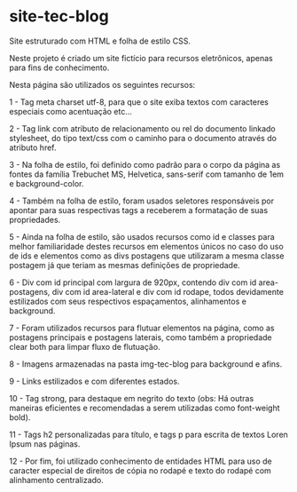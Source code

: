 # site-tec-blog

Site estruturado com HTML e folha de estilo CSS.

Neste projeto é criado um site fictício para recursos eletrônicos, apenas para fins de conhecimento.

Nesta página são utilizados os seguintes recursos:

1 - Tag meta charset utf-8, para que o site exiba textos com caracteres especiais como acentuação etc... 

2 - Tag link com atributo de relacionamento ou rel do documento linkado stylesheet, do tipo text/css com o caminho para o documento através do atributo href. 

3 - Na folha de estilo, foi definido como padrão para o corpo da página as fontes da família Trebuchet MS, Helvetica, sans-serif com tamanho de 1em e background-color.

4 - Também na folha de estilo, foram usados seletores responsáveis por apontar para suas respectivas tags a receberem a formatação de suas propriedades.

5 - Ainda na folha de estilo, são usados recursos como id e classes para melhor familiaridade destes recursos em elementos únicos no caso do uso de ids e elementos como as divs postagens que utilizaram a mesma classe postagem já que teriam as mesmas definições de propriedade.

6 - Div com id principal com largura de 920px, contendo div com id area-postagens, div com id area-lateral e div com id rodape, todos devidamente estilizados com seus respectivos espaçamentos, alinhamentos e background.

7 - Foram utilizados recursos para flutuar elementos na página, como as postagens principais e postagens laterais, como também a propriedade clear both para limpar fluxo de flutuação.

8 - Imagens armazenadas na pasta img-tec-blog para background e afins. 

9 - Links estilizados e com diferentes estados.

10 - Tag strong, para destaque em negrito do texto (obs: Há outras maneiras eficientes e recomendadas a serem utilizadas como font-weight bold).

11 - Tags h2 personalizadas para título, e tags p para escrita de textos Loren Ipsum nas páginas. 

12 - Por fim, foi utilizado conhecimento de entidades HTML para uso de caracter especial de direitos de cópia no rodapé e texto do rodapé com alinhamento centralizado.
